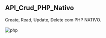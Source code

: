 <h2> API_Crud_PHP_Nativo </h2>
Create, Read, Update, Delete  com PHP NATIVO.

<div style="display:inline_block"><br/>
  <img align"center" alt="php" src="https://img.shields.io/badge/PHP-777BB4?style=for-the-badge&logo=php&logoColor=white"/>
  
</div>
